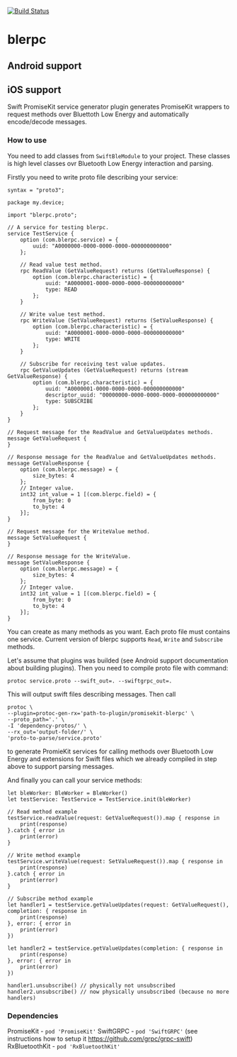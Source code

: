 [![Build Status](https://travis-ci.org/Monnoroch/blerpc-android.svg?branch=master)](https://travis-ci.org/Monnoroch/blerpc-android)

# blerpc

## Android support


## iOS support
Swift PromiseKit service generator plugin generates PromiseKit wrappers to request methods over Bluettoth Low Energy and automatically encode/decode messages.

### How to use
You need to add classes from `SwiftBleModule` to your project. These classes is high level classes ovr Bluetooth Low Energy interaction and parsing.

Firstly you need to write proto file describing your service:

```
syntax = "proto3";

package my.device;

import "blerpc.proto";

// A service for testing blerpc.
service TestService {
    option (com.blerpc.service) = {
        uuid: "A0000000-0000-0000-0000-000000000000"
    };

    // Read value test method.
    rpc ReadValue (GetValueRequest) returns (GetValueResponse) {
        option (com.blerpc.characteristic) = {
            uuid: "A0000001-0000-0000-0000-000000000000"
            type: READ
        };
    }

    // Write value test method.
    rpc WriteValue (SetValueRequest) returns (SetValueResponse) {
        option (com.blerpc.characteristic) = {
            uuid: "A0000001-0000-0000-0000-000000000000"
            type: WRITE
        };
    }

    // Subscribe for receiving test value updates.
    rpc GetValueUpdates (GetValueRequest) returns (stream GetValueResponse) {
        option (com.blerpc.characteristic) = {
            uuid: "A0000001-0000-0000-0000-000000000000"
            descriptor_uuid: "00000000-0000-0000-0000-000000000000"
            type: SUBSCRIBE
        };
    }
}

// Request message for the ReadValue and GetValueUpdates methods.
message GetValueRequest {
}

// Response message for the ReadValue and GetValueUpdates methods.
message GetValueResponse {
    option (com.blerpc.message) = {
        size_bytes: 4
    };
    // Integer value.
    int32 int_value = 1 [(com.blerpc.field) = {
        from_byte: 0
        to_byte: 4
    }];
}

// Request message for the WriteValue method.
message SetValueRequest {
}

// Response message for the WriteValue.
message SetValueResponse {
    option (com.blerpc.message) = {
        size_bytes: 4
    };
    // Integer value.
    int32 int_value = 1 [(com.blerpc.field) = {
        from_byte: 0
        to_byte: 4
    }];
}
```
You can create as many methods as you want. Each proto file must contains one service. Current version of blerpc supports `Read`, `Write` and `Subscribe` methods.

Let's assume that plugins was builded (see Android support documentation about building plugins). Then you need to compile proto file with command:

```
protoc service.proto --swift_out=. --swiftgrpc_out=.
```
This will output swift files describing messages. Then call

```
protoc \
--plugin=protoc-gen-rx='path-to-plugin/promisekit-blerpc' \
--proto_path='.' \
-I 'dependency-protos/' \
--rx_out='output-folder/' \
'proto-to-parse/service.proto'
```

to generate PromieKit services for calling methods over Bluetooth Low Energy and extensions for Swift files which we already compiled in step above to support  parsing messages.

And finally you can call your service methods:

```
let bleWorker: BleWorker = BleWorker()
let testService: TestService = TestService.init(bleWorker)

// Read method example
testService.readValue(request: GetValueRequest()).map { response in
    print(response)
}.catch { error in
    print(error)
}

// Write method example
testService.writeValue(request: SetValueRequest()).map { response in
    print(response)
}.catch { error in
    print(error)
}

// Subscribe method example
let handler1 = testService.getValueUpdates(request: GetValueRequest(), completion: { response in
    print(response)
}, error: { error in
    print(error)
})

let handler2 = testService.getValueUpdates(completion: { response in
    print(response)
}, error: { error in
    print(error)
})

handler1.unsubscribe() // physically not unsubscribed
handler2.unsubscribe() // now physically unsubscribed (because no more handlers)
```

### Dependencies
PromiseKit - `pod 'PromiseKit'`
SwiftGRPC - `pod 'SwiftGRPC'` (see instructions how to setup it https://github.com/grpc/grpc-swift)
RxBluetoothKit - `pod 'RxBluetoothKit'`
